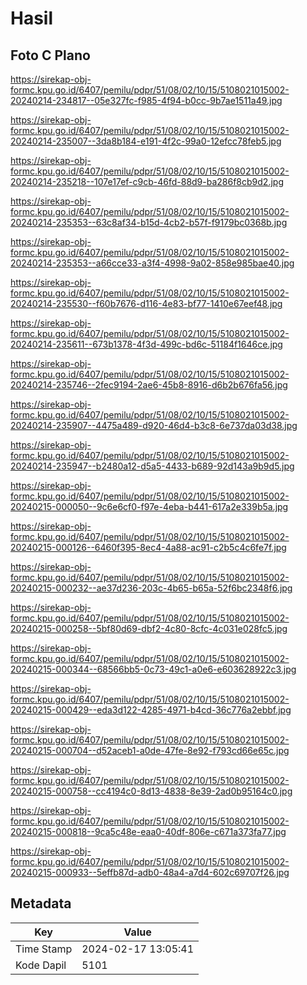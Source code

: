 # Hasil

## Foto C Plano

https://sirekap-obj-formc.kpu.go.id/6407/pemilu/pdpr/51/08/02/10/15/5108021015002-20240214-234817--05e327fc-f985-4f94-b0cc-9b7ae1511a49.jpg

https://sirekap-obj-formc.kpu.go.id/6407/pemilu/pdpr/51/08/02/10/15/5108021015002-20240214-235007--3da8b184-e191-4f2c-99a0-12efcc78feb5.jpg

https://sirekap-obj-formc.kpu.go.id/6407/pemilu/pdpr/51/08/02/10/15/5108021015002-20240214-235218--107e17ef-c9cb-46fd-88d9-ba286f8cb9d2.jpg

https://sirekap-obj-formc.kpu.go.id/6407/pemilu/pdpr/51/08/02/10/15/5108021015002-20240214-235353--63c8af34-b15d-4cb2-b57f-f9179bc0368b.jpg

https://sirekap-obj-formc.kpu.go.id/6407/pemilu/pdpr/51/08/02/10/15/5108021015002-20240214-235353--a66cce33-a3f4-4998-9a02-858e985bae40.jpg

https://sirekap-obj-formc.kpu.go.id/6407/pemilu/pdpr/51/08/02/10/15/5108021015002-20240214-235530--f60b7676-d116-4e83-bf77-1410e67eef48.jpg

https://sirekap-obj-formc.kpu.go.id/6407/pemilu/pdpr/51/08/02/10/15/5108021015002-20240214-235611--673b1378-4f3d-499c-bd6c-51184f1646ce.jpg

https://sirekap-obj-formc.kpu.go.id/6407/pemilu/pdpr/51/08/02/10/15/5108021015002-20240214-235746--2fec9194-2ae6-45b8-8916-d6b2b676fa56.jpg

https://sirekap-obj-formc.kpu.go.id/6407/pemilu/pdpr/51/08/02/10/15/5108021015002-20240214-235907--4475a489-d920-46d4-b3c8-6e737da03d38.jpg

https://sirekap-obj-formc.kpu.go.id/6407/pemilu/pdpr/51/08/02/10/15/5108021015002-20240214-235947--b2480a12-d5a5-4433-b689-92d143a9b9d5.jpg

https://sirekap-obj-formc.kpu.go.id/6407/pemilu/pdpr/51/08/02/10/15/5108021015002-20240215-000050--9c6e6cf0-f97e-4eba-b441-617a2e339b5a.jpg

https://sirekap-obj-formc.kpu.go.id/6407/pemilu/pdpr/51/08/02/10/15/5108021015002-20240215-000126--6460f395-8ec4-4a88-ac91-c2b5c4c6fe7f.jpg

https://sirekap-obj-formc.kpu.go.id/6407/pemilu/pdpr/51/08/02/10/15/5108021015002-20240215-000232--ae37d236-203c-4b65-b65a-52f6bc2348f6.jpg

https://sirekap-obj-formc.kpu.go.id/6407/pemilu/pdpr/51/08/02/10/15/5108021015002-20240215-000258--5bf80d69-dbf2-4c80-8cfc-4c031e028fc5.jpg

https://sirekap-obj-formc.kpu.go.id/6407/pemilu/pdpr/51/08/02/10/15/5108021015002-20240215-000344--68566bb5-0c73-49c1-a0e6-e603628922c3.jpg

https://sirekap-obj-formc.kpu.go.id/6407/pemilu/pdpr/51/08/02/10/15/5108021015002-20240215-000429--eda3d122-4285-4971-b4cd-36c776a2ebbf.jpg

https://sirekap-obj-formc.kpu.go.id/6407/pemilu/pdpr/51/08/02/10/15/5108021015002-20240215-000704--d52aceb1-a0de-47fe-8e92-f793cd66e65c.jpg

https://sirekap-obj-formc.kpu.go.id/6407/pemilu/pdpr/51/08/02/10/15/5108021015002-20240215-000758--cc4194c0-8d13-4838-8e39-2ad0b95164c0.jpg

https://sirekap-obj-formc.kpu.go.id/6407/pemilu/pdpr/51/08/02/10/15/5108021015002-20240215-000818--9ca5c48e-eaa0-40df-806e-c671a373fa77.jpg

https://sirekap-obj-formc.kpu.go.id/6407/pemilu/pdpr/51/08/02/10/15/5108021015002-20240215-000933--5effb87d-adb0-48a4-a7d4-602c69707f26.jpg


## Metadata

| Key        | Value               |
| ---------- | ------------------- |
| Time Stamp | 2024-02-17 13:05:41 |
| Kode Dapil | 5101                |



